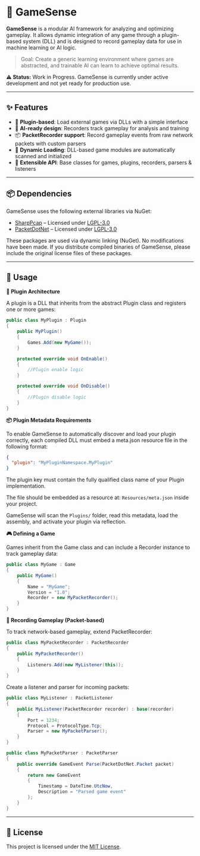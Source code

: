 # 🧠 GameSense

**GameSense** is a modular AI framework for analyzing and optimizing gameplay. It allows dynamic integration of any game through a plugin-based system (DLL) and is designed to record gameplay data for use in machine learning or AI logic.

> Goal: Create a generic learning environment where games are abstracted, and trainable AI can learn to achieve optimal results.

**⚠️ Status:** Work in Progress.
GameSense is currently under active development and not yet ready for production use.

---

## ✨ Features

- 🔌 **Plugin-based**: Load external games via DLLs with a simple interface
- 🧠 **AI-ready design**: Recorders track gameplay for analysis and training
- 📦 **PacketRecorder support**: Record gameplay events from raw network packets with custom parsers
- 🔄 **Dynamic Loading**: DLL-based game modules are automatically scanned and initialized
- 🧰 **Extensible API**: Base classes for games, plugins, recorders, parsers & listeners

---

## 📦 Dependencies

GameSense uses the following external libraries via NuGet:

- [SharpPcap](https://github.com/chmorgan/sharppcap) – Licensed under [LGPL-3.0](https://www.gnu.org/licenses/lgpl-3.0.html)
- [PacketDotNet](https://github.com/chmorgan/packetnet) – Licensed under [LGPL-3.0](https://www.gnu.org/licenses/lgpl-3.0.html)

These packages are used via dynamic linking (NuGet). No modifications have been made.
If you distribute compiled binaries of GameSense, please include the original license files of these packages.

---

## 🔧 Usage

**🧩 Plugin Architecture**

A plugin is a DLL that inherits from the abstract Plugin class and registers one or more games:

```C#
public class MyPlugin : Plugin
{
    public MyPlugin() 
    {
        Games.Add(new MyGame());
    }

    protected override void OnEnable()
    {
        //Plugin enable logic
    }

    protected override void OnDisable()
    {
        //Plugin disable logic
    }
}
```

**📦 Plugin Metadata Requirements**

To enable GameSense to automatically discover and load your plugin correctly, each compiled DLL must embed a meta.json resource file in the following format:

```json
{
  "plugin": "MyPluginNamespace.MyPlugin"
}
```

The plugin key must contain the fully qualified class name of your Plugin implementation.

The file should be embedded as a resource at:
``Resources/meta.json`` inside your project.

GameSense will scan the ``Plugins/`` folder, read this metadata, load the assembly, and activate your plugin via reflection.

**🎮 Defining a Game**

Games inherit from the Game class and can include a Recorder instance to track gameplay data:

```C#
public class MyGame : Game
{
    public MyGame()
    {
        Name = "MyGame";
        Version = "1.0";
        Recorder = new MyPacketRecorder();
    }
}
```

**🎥 Recording Gameplay (Packet-based)**

To track network-based gameplay, extend PacketRecorder:

```C#
public class MyPacketRecorder : PacketRecorder
{
    public MyPacketRecorder()
    {
        Listeners.Add(new MyListener(this));
    }
}
```

Create a listener and parser for incoming packets:

```C#
public class MyListener : PacketListener
{
    public MyListener(PacketRecorder recorder) : base(recorder)
    {
        Port = 1234;
        Protocol = ProtocolType.Tcp;
        Parser = new MyPacketParser();
    }
}
```

```C#
public class MyPacketParser : PacketParser
{
    public override GameEvent Parse(PacketDotNet.Packet packet)
    {
        return new GameEvent
        {
            Timestamp = DateTime.UtcNow,
            Description = "Parsed game event"
        };
    }
}
```

---

## 📄 License

This project is licensed under the [MIT License](./LICENSE).

